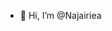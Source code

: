 - 👋 Hi, I’m @Najairiea

<!---
Najairiea/Najairiea is a ✨ special ✨ repository because its `README.md` (this file) appears on your GitHub profile.
You can click the Preview link to take a look at your changes.
--->
